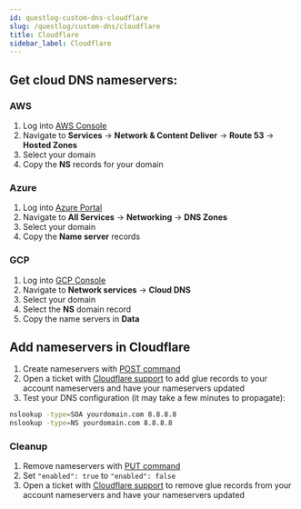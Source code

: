 ```yaml
---
id: questlog-custom-dns-cloudflare
slug: /questlog/custom-dns/cloudflare
title: Cloudflare
sidebar_label: Cloudflare
---
```


## Get cloud DNS nameservers:
### AWS
1. Log into [AWS Console](https://aws.amazon.com/console/)
2. Navigate to **Services** -> **Network & Content Deliver** -> **Route 53** -> **Hosted Zones**
3. Select your domain
4. Copy the **NS** records for your domain

### Azure
1. Log into [Azure Portal](https://portal.azure.com/)
2. Navigate to **All Services** -> **Networking** -> **DNS Zones**
3. Select your domain
4. Copy the **Name server** records

### GCP
1. Log into [GCP Console](https://console.cloud.google.com/)
2. Navigate to **Network services** -> **Cloud DNS**
3. Select your domain
4. Select the **NS** domain record
5. Copy the name servers in **Data**

## Add nameservers in Cloudflare
1. Create nameservers with [POST command](https://developers.cloudflare.com/api/operations/account-level-custom-nameservers-add-account-custom-nameserver)
2. Open a ticket with [Cloudflare support](https://support.cloudflare.com/hc/articles/200172476) to add glue records to your account nameservers and have your nameservers updated
3. Test your DNS configuration (it may take a few minutes to propagate):
```bash
nslookup -type=SOA yourdomain.com 8.8.8.8
nslookup -type=NS yourdomain.com 8.8.8.8
```

### Cleanup
1. Remove nameservers with [PUT command](https://developers.cloudflare.com/api/operations/account-level-custom-nameservers-usage-for-a-zone-set-account-custom-nameserver-related-zone-metadata)
2. Set `"enabled": true` to `"enabled": false`
3. Open a ticket with [Cloudflare support](https://support.cloudflare.com/hc/articles/200172476) to remove glue records from your account nameservers and have your nameservers updated